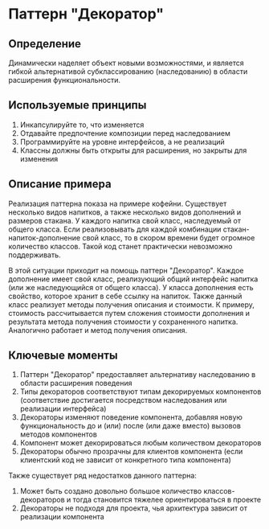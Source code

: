 # Паттерн "Декоратор"  
## Определение  
Динамически наделяет объект новыми возможностями, и является гибкой
альтернативой субклассированию (наследованию) в области расширения
функциональности.  
  
## Используемые принципы  
1. Инкапсулируйте то, что изменяется  
2. Отдавайте предпочтение композиции перед наследованием  
3. Программируйте на уровне интерфейсов, а не реализаций  
4. Классны должны быть открыты для расширения, но закрыты для
изменения  
  
## Описание примера  
Реализация паттерна показа на примере кофейни. Существует несколько
видов напитков, а также несколько видов дополнений и размеров
стакана. У каждого напитка свой класс, наследуемый от общего класса.
Если реализовывать для каждой комбинации стакан-напиток-дополнение
свой класс, то в скором времени будет огромное количество классов.
Такой код станет практически невозможно поддерживать.  
  
В этой ситуации приходит на помощь паттерн "Декоратор". Каждое
дополнение имеет свой класс, реализующий общий интерфейс напитка
(или же наследующийся от общего класса). У класса дополнения есть
свойство, которое хранит в себе ссылку на напиток. Также данный
класс реализует методы получения описания и стоимости. К примеру,
стоимость рассчитывается путем сложения стоимости дополнения и
результата метода получения стоимости у сохраненного напитка.
Аналогично работает и метод получения описания.  
  
## Ключевые моменты  
1. Паттерн "Декоратор" предоставляет альтернативу наследованию в
области расширения поведения  
2. Типы декораторов соответствуют типам декорируемых компонентов
(соответствие  достигается посредством наследования или реализации
интерфейса)  
3. Декораторы изменяют поведение компонента, добавляя новую
функциональность до и (или) после (или даже вместо) вызовов методов
компонентов  
4. Компонент может декорироваться любым количеством декораторов  
5. Декораторы обычно прозрачны для клиентов компонента (если
клиентский код не зависит от конкретного типа компонента)  
  
Также существует ряд недостатков данного паттерна:  
1. Может быть создано довольно большое количество
классов-декораторов и тогда становится тяжелее
ориентироваться в проекте  
2. Декораторы не подходя для проекта, чья архитектура зависит от
реализации компонента  